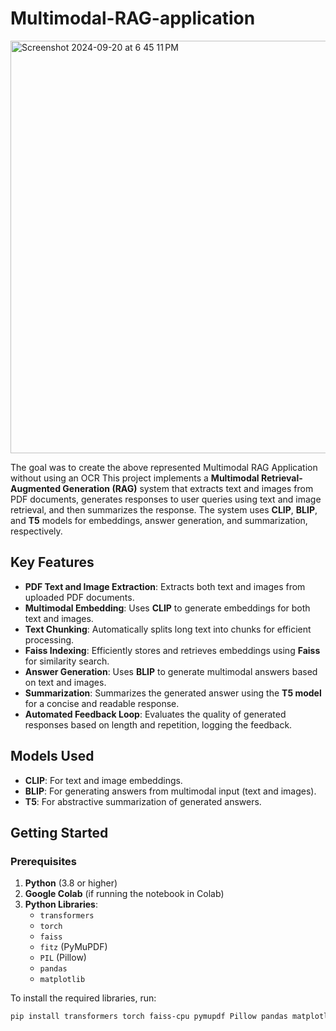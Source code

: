 # Multimodal-RAG-application
<img width="660" alt="Screenshot 2024-09-20 at 6 45 11 PM" src="https://github.com/user-attachments/assets/a0a892c4-f633-47fb-bbe1-801679a82daa">


The goal was to create the above represented Multimodal RAG Application without using an OCR 
This project implements a **Multimodal Retrieval-Augmented Generation (RAG)** system that extracts text and images from PDF documents, generates responses to user queries using text and image retrieval, and then summarizes the response. The system uses **CLIP**, **BLIP**, and **T5** models for embeddings, answer generation, and summarization, respectively.

## Key Features

- **PDF Text and Image Extraction**: Extracts both text and images from uploaded PDF documents.
- **Multimodal Embedding**: Uses **CLIP** to generate embeddings for both text and images.
- **Text Chunking**: Automatically splits long text into chunks for efficient processing.
- **Faiss Indexing**: Efficiently stores and retrieves embeddings using **Faiss** for similarity search.
- **Answer Generation**: Uses **BLIP** to generate multimodal answers based on text and images.
- **Summarization**: Summarizes the generated answer using the **T5 model** for a concise and readable response.
- **Automated Feedback Loop**: Evaluates the quality of generated responses based on length and repetition, logging the feedback.

## Models Used

- **CLIP**: For text and image embeddings.
- **BLIP**: For generating answers from multimodal input (text and images).
- **T5**: For abstractive summarization of generated answers.

## Getting Started

### Prerequisites

1. **Python** (3.8 or higher)
2. **Google Colab** (if running the notebook in Colab)
3. **Python Libraries**:
   - `transformers`
   - `torch`
   - `faiss`
   - `fitz` (PyMuPDF)
   - `PIL` (Pillow)
   - `pandas`
   - `matplotlib`

To install the required libraries, run:

```bash
pip install transformers torch faiss-cpu pymupdf Pillow pandas matplotlib
